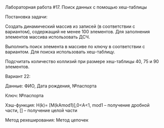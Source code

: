 Лабораторная работа #17. Поиск данных с помощью хеш-таблицы

Постановка задачи:

Создать динамический массив из записей (в соответствии с вариантом), содержащий не менее 100 элементов. Для заполнения элементов массива использовать ДСЧ.

Выполнить поиск элемента в массиве по ключу в соответствии с вариантом. Для поиска использовать хеш-таблицу.

Подсчитать количество коллизий при размере хеш-таблицы 40, 75 и 90 элементов.

Вариант 22:

Данные: ФИО, Дата рождения, №паспорта

Ключ: №паспорта

Хэш-функция: H(k)= [M(kAmod1)],0<A<1, mod1 – получение дробной части, [] – получение целой части

Метод рехеширования: Метод цепочек
